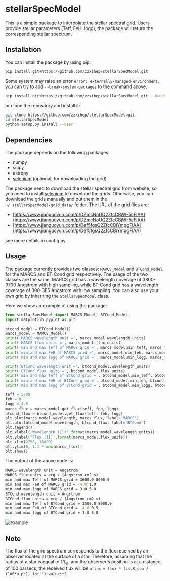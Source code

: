 # stellarSpecModel

This is a simple package to interpolate the stellar spectral grid. Users provide stellar parameters (Teff, FeH, logg), the package will return the corresponding stellar spectrum.

## Installation

You can install the package by using pip:
```bash
pip install git+https://github.com/zzxihep/stellarSpecModel.git
```
Some system may raise an error `error: externally-managed-environment`, you can try to add `--break-system-packages` to the command above.
```bash
pip install git+https://github.com/zzxihep/stellarSpecModel.git --break-system-packages
```
or clone the repository and install it:
```bash
git clone https://github.com/zzxihep/stellarSpecModel.git
cd stellarSpecModel
python setup.py install --user
```

## Dependencies

The package depends on the following packages:
- numpy
- scipy
- astropy
- [selenium](https://github.com/SeleniumHQ/selenium) (optional, for downloading the grid)

The package need to download the stellar spectral grid from website, so you need to install [selenium](https://github.com/SeleniumHQ/selenium) to download the grids. Otherwise, you can download the grids manually and put them in the `~/.stellarSpecModel/grid_data/` folder. The URL of the grid files are:
- [https://www.jianguoyun.com/p/DZmcNoUQ2ZfcCBjW-5cFIAA](https://www.jianguoyun.com/p/DZmcNoUQ2ZfcCBjW-5cFIAA)
- [https://www.jianguoyun.com/p/Def5fgsQ2ZfcCBiYmpgFIAA](https://www.jianguoyun.com/p/Def5fgsQ2ZfcCBiYmpgFIAA)

see more details in config.py

## Usage

The package currently provides two classes: `MARCS_Model` and `BTCond_Model` for the MARCS and BT-Cond grid respectively. The usage of the two classes are the same. MARCS grid has a wavelength coverage of 3800-9700 Angstrom with high sampling, while BT-Cond grid has a wavelength coverage of 300-3E5 Angstrom with low sampling. You can also use your own grid by inheriting the `StellarSpecModel` class.

Here we show an example of using the package:
```python
from stellarSpecModel import MARCS_Model, BTCond_Model
import matplotlib.pyplot as plt

btcond_model = BTCond_Model()
marcs_model = MARCS_Model()
print('MARCS wavelength unit =', marcs_model.wavelength_units)
print('MARCS flux units =', marcs_model.flux_units)
print('min and max Teff of MARCS grid =', marcs_model.min_teff, marcs_model.max_teff)
print('min and max FeH of MARCS grid =', marcs_model.min_feh, marcs_model.max_feh)
print('min and max logg of MARCS grid =', marcs_model.min_logg, marcs_model.max_logg)

print('BTCond wavelength unit =', btcond_model.wavelength_units)
print('BTCond flux units =', btcond_model.flux_units)
print('min and max Teff of BTCond grid =', btcond_model.min_teff, btcond_model.max_teff)
print('min and max FeH of BTCond grid =', btcond_model.min_feh, btcond_model.max_feh)
print('min and max logg of BTCond grid =', btcond_model.min_logg, btcond_model.max_logg)

teff = 5700
feh = 0
logg = 4.5
marcs_flux = marcs_model.get_flux(teff, feh, logg)
btcond_flux = btcond_model.get_flux(teff, feh, logg)
plt.plot(marcs_model.wavelength, marcs_flux, label='MARCS')
plt.plot(btcond_model.wavelength, btcond_flux, label='BTCond')
plt.legend()
plt.xlabel('Wavelength ({})'.format(marcs_model.wavelength_units))
plt.ylabel('Flux ({})'.format(marcs_model.flux_units))
plt.xlim(2750, 10000)
plt.ylim(0, 1.1 * max(marcs_flux))
plt.show()
```
The output of the above code is:
```bash
MARCS wavelength unit = Angstrom
MARCS flux units = erg / (Angstrom cm2 s)
min and max Teff of MARCS grid = 3600.0 8000.0
min and max FeH of MARCS grid = -4.0 1.0
min and max logg of MARCS grid = 3.0 5.0
BTCond wavelength unit = Angstrom
BTCond flux units = erg / (Angstrom cm2 s)
min and max Teff of BTCond grid = 3500.0 8000.0
min and max FeH of BTCond grid = -4.0 0.5
min and max logg of BTCond grid = 1.0 5.0
```
![example](https://github.com/zzxihep/stellarSpecModel/blob/main/example.png)

## Note

The flux of the grid spectrum corresponds to the flux received by an observer located at the surface of a star. Therefore, assuming that the radius of a star is equal to $1 R_\odot$, and the observer's position is at a distance of 100 parsecs, the received flux will be `nflux = flux * (cs.R_sun / (100*u.pc)).to('').value**2`.
